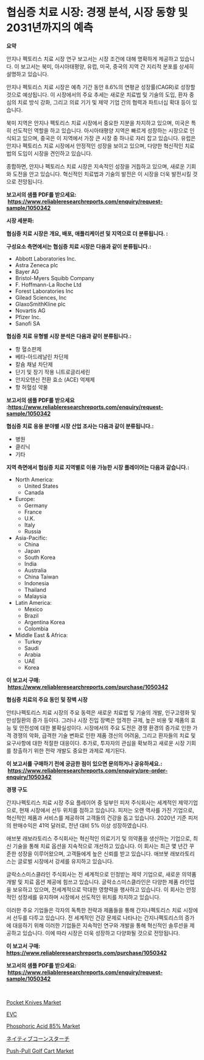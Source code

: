 <p><h1>협심증 치료 시장: 경쟁 분석, 시장 동향 및 2031년까지의 예측</h1></p><p><strong>요약</strong></p>
<p><p>안지나 펙토리스 치료 시장 연구 보고서는 시장 조건에 대해 명확하게 제공하고 있습니다. 이 보고서는 북미, 아시아태평양, 유럽, 미국, 중국의 지역 간 지리적 분포를 상세히 설명하고 있습니다. </p><p>안지나 펙토리스 치료 시장은 예측 기간 동안 8.6%의 연평균 성장률(CAGR)로 성장할 것으로 예상됩니다. 이 시장에서의 주요 추세는 새로운 치료법 및 기술의 도입, 환자 중심의 치료 방식 강화, 그리고 의료 기기 및 제약 기업 간의 협력과 파트너십 확대 등이 있습니다.</p><p>북미 지역은 안지나 펙토리스 치료 시장에서 중요한 지분을 차지하고 있으며, 미국은 특히 선도적인 역할을 하고 있습니다. 아시아태평양 지역은 빠르게 성장하는 시장으로 인식되고 있으며, 중국은 이 지역에서 가장 큰 시장 중 하나로 자리 잡고 있습니다. 유럽은 안지나 펙토리스 치료 시장에서 안정적인 성장을 보이고 있으며, 다양한 혁신적인 치료법의 도입이 시장을 견인하고 있습니다.</p><p>종합하면, 안지나 펙토리스 치료 시장은 지속적인 성장을 거듭하고 있으며, 새로운 기회와 도전을 안고 있습니다. 혁신적인 치료법과 기술의 발전은 이 시장을 더욱 발전시킬 것으로 전망됩니다.</p></p>
<p><strong>보고서의 샘플 PDF를 받으세요: &nbsp;<a href="https://www.reliableresearchreports.com/enquiry/request-sample/1050342">https://www.reliableresearchreports.com/enquiry/request-sample/1050342</a></strong></p>
<p><strong>시장 세분화:</strong></p>
<p><strong> 협심증 치료 시장은 개요, 배포, 애플리케이션 및 지역으로 더 분류됩니다. :</strong></p>
<p><strong>구성요소 측면에서는 협심증 치료 시장은 다음과 같이 분류됩니다.:</strong></p>
<p><ul><li>Abbott Laboratories Inc.</li><li>Astra Zeneca plc</li><li>Bayer AG</li><li>Bristol-Myers Squibb Company</li><li>F. Hoffmann-La Roche Ltd</li><li>Forest Laboratories Inc</li><li>Gilead Sciences, Inc</li><li>GlaxoSmithKline plc</li><li>Novartis AG</li><li>Pfizer Inc.</li><li>Sanofi SA</li></ul></p>
<p><strong> 협심증 치료 유형별 시장 분석은 다음과 같이 분류됩니다.:</strong></p>
<p><ul><li>항 혈소판제</li><li>베타-아드레날린 차단제</li><li>칼슘 채널 차단제</li><li>단기 및 장기 작용 니트로글리세린</li><li>안지오텐신 전환 효소 (ACE) 억제제</li><li>항 허혈성 약물</li></ul></p>
<p><strong>보고서의 샘플 PDF를 받으세요 :<a href="https://www.reliableresearchreports.com/enquiry/request-sample/1050342">https://www.reliableresearchreports.com/enquiry/request-sample/1050342</a></strong></p>
<p><strong> 협심증 치료 응용 분야별 시장 산업 조사는 다음과 같이 분류됩니다.:</strong></p>
<p><ul><li>병원</li><li>클리닉</li><li>기타</li></ul></p>
<p><strong>지역 측면에서 협심증 치료 지역별로 이용 가능한 시장 플레이어는 다음과 같습니다.:</strong></p>
<p><ul>
    <li>
        North America:
        <ul>
            <li>United States</li>
            <li>Canada</li>
        </ul>
    </li>
    <li>
        Europe:
        <ul>
            <li>Germany</li>
            <li>France</li>
            <li>U.K.</li>
            <li>Italy</li>
            <li>Russia</li>
        </ul>
    </li>
    <li>
        Asia-Pacific:
        <ul>
            <li>China</li>
            <li>Japan</li>
            <li>South Korea</li>
            <li>India</li>
            <li>Australia</li>
            <li>China Taiwan</li>
            <li>Indonesia</li>
            <li>Thailand</li>
            <li>Malaysia</li>
        </ul>
    </li>
    <li>
        Latin America:
        <ul>
            <li>Mexico</li>
            <li>Brazil</li>
            <li>Argentina Korea</li>
            <li>Colombia</li>
        </ul>
    </li>
    <li>
        Middle East & Africa:
        <ul>
            <li>Turkey</li>
            <li>Saudi</li>
            <li>Arabia</li>
            <li>UAE</li>
            <li>Korea</li>
        </ul>
    </li>
    </ul></p>
<p><strong>이 보고서 구매: &nbsp;<a href="https://www.reliableresearchreports.com/purchase/1050342">https://www.reliableresearchreports.com/purchase/1050342</a></strong></p>
<p><strong>협심증 치료의 주요 동인 및 장벽 시장</strong></p>
<p><p>안티나펙토리스 치료 시장의 주요 동력은 새로운 치료법 및 기술의 개발, 인구고령화 및 만성질환의 증가 등이다. 그러나 시장 진입 장벽은 엄격한 규제, 높은 비용 및 제품의 효능 및 안전성에 대한 불확실성이다. 시장에서의 주요 도전은 경쟁 환경의 증가로 인한 가격 경쟁의 악화, 급격한 기술 변화로 인한 제품 갱신의 어려움, 그리고 환자들의 치료 및 요구사항에 대한 적절한 대응이다. 추가로, 투자자의 관심을 확보하고 새로운 시장 기회를 창출하기 위한 전략 개발도 중요한 과제로 제기된다.</p></p>
<p><strong>이 보고서를 구매하기 전에 궁금한 점이 있으면 문의하거나 공유하세요.: &nbsp;<a href="https://www.reliableresearchreports.com/enquiry/pre-order-enquiry/1050342">https://www.reliableresearchreports.com/enquiry/pre-order-enquiry/1050342</a></strong></p>
<p><strong>경쟁 구도</strong></p>
<p><p>간지나펙토리스 치료 시장 주요 플레이어 중 일부인 피저 주식회사는 세계적인 제약기업으로, 현재 시장에서 선두 위치를 점하고 있습니다. 피저는 오랜 역사를 가진 기업으로, 혁신적인 제품과 서비스를 제공하여 고객들의 건강을 돕고 있습니다. 2020년 기준 피저의 판매수익은 41억 달러로, 전년 대비 5% 이상 성장하였습니다.</p><p>애브봇 래보라토리스 주식회사는 혁신적인 의료기기 및 의약품을 생산하는 기업으로, 최신 기술을 통해 치료 옵션을 지속적으로 개선하고 있습니다. 이 회사는 최근 몇 년간 꾸준한 성장을 이루어왔으며, 고객들에게 높은 신뢰를 받고 있습니다. 애브봇 래보라토리스는 글로벌 시장에서 강세를 유지하고 있습니다.</p><p>글락소스미스클라인 주식회사는 전 세계적으로 인정받는 제약 기업으로, 새로운 의약품 개발 및 치료 옵션 제공에 힘쓰고 있습니다. 글락소스미스클라인은 다양한 제품 라인업을 보유하고 있으며, 전세계적으로 막대한 영향력을 행사하고 있습니다. 이 회사는 안정적인 성장세를 유지하며 시장에서 선도적인 위치를 차지하고 있습니다.</p><p>이러한 주요 기업들은 각자의 독특한 전략과 제품들을 통해 간지나펙토리스 치료 시장에서 선두를 다투고 있습니다. 전 세계적인 건강 문제로 나타나는 간지나펙토리스의 증가에 대응하기 위해 이러한 기업들은 지속적인 연구와 개발을 통해 혁신적인 솔루션을 제공하고 있습니다. 이에 따라 시장은 더욱 성장하고 다양화될 것으로 전망됩니다.</p></p>
<p><strong>이 보고서 구매: &nbsp; <a href="https://www.reliableresearchreports.com/purchase/1050342">https://www.reliableresearchreports.com/purchase/1050342</a></strong></p>
<p><strong>보고서의 샘플 PDF를 받으세요: &nbsp;<a href="https://www.reliableresearchreports.com/enquiry/request-sample/1050342">https://www.reliableresearchreports.com/enquiry/request-sample/1050342</a></strong><strong></strong></p>
<p>&nbsp;</p>
<p><p><a href="https://github.com/globismark/Market-Research-Report-List-2/blob/main/pocket-knives-market.md">Pocket Knives Market</a></p><p><a href="https://medium.com/@verniebarton2023/evc%E5%B8%82%E5%A0%B4-%E5%B8%82%E5%A0%B4%E3%82%B7%E3%82%A7%E3%82%A2-%E5%B8%82%E5%A0%B4%E3%83%88%E3%83%AC%E3%83%B3%E3%83%89-%E4%BB%8A%E5%BE%8C%E3%81%AE%E6%88%90%E9%95%B7%E3%81%AE%E6%8E%A2%E6%B1%82-7ed30e145751">EVC</a></p><p><a href="https://issuu.com/reportprime-2/docs/phosphoric-acid-85-market-size-2030.pptx">Phosphoric Acid 85% Market</a></p><p><a href="https://github.com/MosesSpinka1914/Market-Research-Report-List-1/blob/main/41814907051.md">ネイティブコーンスターチ</a></p><p><a href="https://github.com/bobicer/Market-Research-Report-List-2/blob/main/push-pull-golf-cart-market.md">Push-Pull Golf Cart Market</a></p></p>